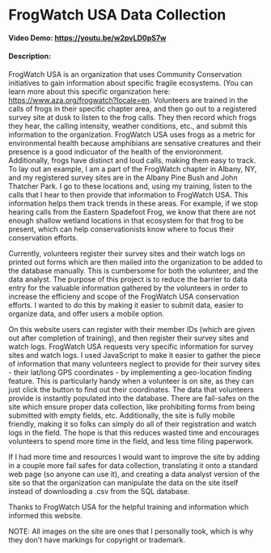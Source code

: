 # FrogWatch USA Data Collection
#### Video Demo:  <https://youtu.be/w2pvLD0pS7w>
#### Description:
FrogWatch USA is an organization that uses Community Conservation initiatives to gain information about specific fragile ecosystems. (You can learn more about this specific organization here: <https://www.aza.org/frogwatch?locale=en>. Volunteers are trained in the calls of frogs in their specific chapter area, and then go out to a registered survey site at dusk to listen to the frog calls. They then record which frogs they hear, the calling intensity, weather conditions, etc., and submit this information to the organization. FrogWatch USA uses frogs as a metric for environmental health because amphibians are sensative creatures and their presence is a good indicuator of the health of the envioronment. Additionally, frogs have distinct and loud calls, making them easy to track. To lay out an example, I am a part of the FrogWatch chapter in Albany, NY, and my registered survey sites are in the Albany Pine Bush and John Thatcher Park. I go to these locations and, using my training, listen to the calls that I hear to then provide that information to FrogWatch USA. This information helps them track trends in these areas. For example, if we stop hearing calls from the Eastern Spadefoot Frog, we know that there are not enough shallow wetland locations in that ecosystem for that frog to be present, which can help conservationists know where to focus their conservation efforts.

Currently, volunteers register their survey sites and their watch logs on printed out forms which are then mailed into the organization to be added to the database manually. This is cumbersome for both the volunteer, and the data analyst. The purpose of this project is to reduce the barrier to data entry for the valuable information gathered by the volunteers in order to increase the efficieny and scope of the FrogWatch USA conservation efforts. I wanted to do this by making it easier to submit data, easier to organize data, and offer users a mobile option.

On this website users can register with their member IDs (which are given out after completion of training), and then register their survey sites and watch logs. FrogWatch USA requests very specific information for survey sites and watch logs. I used JavaScript to make it easier to gather the piece of information that many volunteers neglect to provide for their survey sites - their lat/long GPS coordinates - by implementing a geo-location finding feature. This is particularly handy when a volunteer is on site, as they can just click the button to find out their coordinates. The data that volunteers provide is instantly populated into the database. There are fail-safes on the site which ensure proper data collection, like prohibiting forms from being submitted with empty fields, etc. Additionally, the site is fully mobile friendly, making it so folks can simply do all of their registration and watch logs in the field. The hope is that this reduces wasted time and encourages volunteers to spend more time in the field, and less time filing paperwork.

If I had more time and resources I would want to improve the site by adding in a couple more fail safes for data collection, translating it onto a standard web page (so anyone can use it), and creating a data analyst version of the site so that the organization can manipulate the data on the site itself instead of downloading a .csv from the SQL database.

Thanks to FrogWatch USA for the helpful training and information which informed this website.

NOTE: All images on the site are ones that I personally took, which is why they don't have markings for copyright or trademark.
